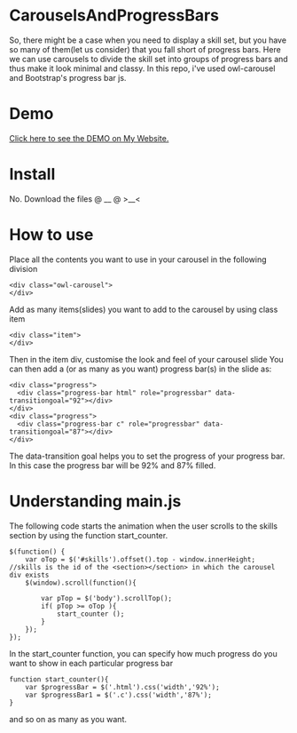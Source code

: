 # CarouselsAndProgressBars
So, there might be a case when you need to display a skill set, but you have so many of them(let us consider) that you fall short of progress bars. Here we can use carousels to divide the skill set into groups of progress bars and thus make it look minimal and classy. In this repo, i've used owl-carousel and Bootstrap's progress bar js.

# Demo
<a href="http://harshsaglani.byethost13.com/Demos/ProgressBarsInsideCarousel.html" target="_blank">Click here to see the DEMO on My Website.</a>

# Install
No. Download the files @ __ @  >__<

# How to use
Place all the contents you want to use in your carousel in the following division
``````
<div class="owl-carousel">
</div>
``````
Add as many items(slides) you want to add to the carousel by using class item
``````
<div class="item">
</div>
``````
Then in the item div, customise the look and feel of your carousel slide
You can then add a (or as many as you want) progress bar(s) in the slide as:
``````
<div class="progress">
  <div class="progress-bar html" role="progressbar" data-transitiongoal="92"></div>
</div>
<div class="progress">
  <div class="progress-bar c" role="progressbar" data-transitiongoal="87"></div>
</div>
``````
The data-transition goal helps you to set the progress of your progress bar. In this case the progress bar will be 92% and 87% filled.


# Understanding main.js

The following code starts the animation when the user scrolls to the skills section by using the function start_counter.
``````
$(function() {
    var oTop = $('#skills').offset().top - window.innerHeight; //skills is the id of the <section></section> in which the carousel div exists
    $(window).scroll(function(){

        var pTop = $('body').scrollTop();
        if( pTop >= oTop ){
            start_counter ();
        }
    });
});
``````
In the start_counter function, you can specify how much progress do you want to show in each particular progress bar

``````
function start_counter(){
    var $progressBar = $('.html').css('width','92%');
    var $progressBar1 = $('.c').css('width','87%');
}
``````
and so on as many as you want.
